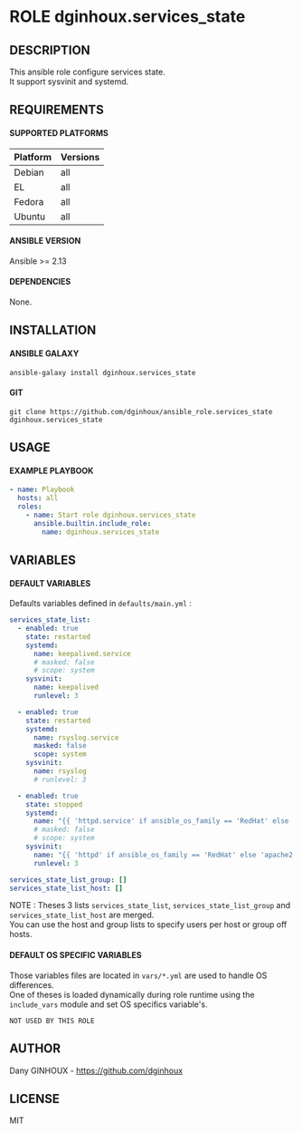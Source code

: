 # ROLE dginhoux.services_state



## DESCRIPTION

This ansible role configure services state.<br />
It support sysvinit and systemd.



## REQUIREMENTS

#### SUPPORTED PLATFORMS

| Platform | Versions |
|----------|----------|
| Debian | all |
| EL | all |
| Fedora | all |
| Ubuntu | all |

#### ANSIBLE VERSION

Ansible >= 2.13

#### DEPENDENCIES

None.



## INSTALLATION

#### ANSIBLE GALAXY

```shell
ansible-galaxy install dginhoux.services_state
```
#### GIT

```shell
git clone https://github.com/dginhoux/ansible_role.services_state dginhoux.services_state
```


## USAGE

#### EXAMPLE PLAYBOOK

```yaml
- name: Playbook
  hosts: all
  roles:
    - name: Start role dginhoux.services_state
      ansible.builtin.include_role:
        name: dginhoux.services_state
```


## VARIABLES

#### DEFAULT VARIABLES

Defaults variables defined in `defaults/main.yml` : 

```yaml
services_state_list:
  - enabled: true
    state: restarted
    systemd:
      name: keepalived.service
      # masked: false
      # scope: system
    sysvinit:
      name: keepalived
      runlevel: 3

  - enabled: true
    state: restarted
    systemd:
      name: rsyslog.service
      masked: false
      scope: system
    sysvinit:
      name: rsyslog
      # runlevel: 3

  - enabled: true
    state: stopped
    systemd:
      name: "{{ 'httpd.service' if ansible_os_family == 'RedHat' else 'apache2.service' }}"
      # masked: false
      # scope: system
    sysvinit:
      name: "{{ 'httpd' if ansible_os_family == 'RedHat' else 'apache2' }}"
      runlevel: 3

services_state_list_group: []
services_state_list_host: []
```

NOTE : Theses 3 lists `services_state_list`, `services_state_list_group` and `services_state_list_host` are merged. <br />
You can use the host and group lists to specify users per host or group off hosts.


#### DEFAULT OS SPECIFIC VARIABLES

Those variables files are located in `vars/*.yml` are used to handle OS differences.<br />
One of theses is loaded dynamically during role runtime using the `include_vars` module and set OS specifics variable's.

`NOT USED BY THIS ROLE`



## AUTHOR

Dany GINHOUX - https://github.com/dginhoux



## LICENSE

MIT
